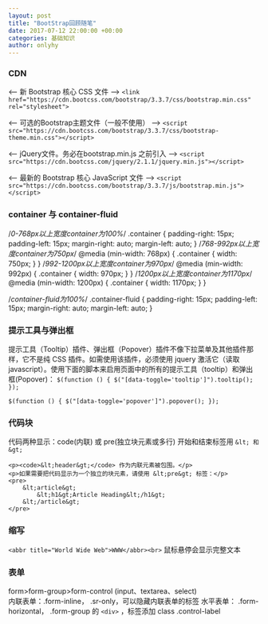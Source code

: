 ```yaml
---
layout: post
title: "BootStrap回顾随笔"
date: 2017-07-12 22:00:00 +00:00
categories: 基础知识
author: onlyhy
---
```

### CDN  
<-- 新 Bootstrap 核心 CSS 文件 -->
`<link href="https://cdn.bootcss.com/bootstrap/3.3.7/css/bootstrap.min.css" rel="stylesheet">`
 
<-- 可选的Bootstrap主题文件（一般不使用） -->
`<script src="https://cdn.bootcss.com/bootstrap/3.3.7/css/bootstrap-theme.min.css"></script>`
 
<-- jQuery文件。务必在bootstrap.min.js 之前引入 -->
`<script src="https://cdn.bootcss.com/jquery/2.1.1/jquery.min.js"></script>`
 
<-- 最新的 Bootstrap 核心 JavaScript 文件 -->
`<script src="https://cdn.bootcss.com/bootstrap/3.3.7/js/bootstrap.min.js"></script>`  



### container 与  container-fluid  

/*0-768px以上宽度container为100%*/
.container {
  padding-right: 15px;
  padding-left: 15px;
  margin-right: auto;
  margin-left: auto;
}
/*768-992px以上宽度container为750px*/
@media (min-width: 768px) {
  .container {
    width: 750px;
  }
}
/*992-1200px以上宽度container为970px*/
@media (min-width: 992px) {
  .container {
    width: 970px;
  }
}
/*1200px以上宽度container为1170px*/
@media (min-width: 1200px) {
  .container {
    width: 1170px;
  }
}

/*container-fluid为100%*/
.container-fluid {
  padding-right: 15px;
  padding-left: 15px;
  margin-right: auto;
  margin-left: auto;
}


### 提示工具与弹出框  
提示工具（Tooltip）插件、弹出框（Popover）插件不像下拉菜单及其他插件那样，它不是纯 CSS 插件。如需使用该插件，必须使用 jquery 激活它（读取 javascript）。使用下面的脚本来启用页面中的所有的提示工具（tooltip）和弹出框(Popover)：
`$(function () { $("[data-toggle='tooltip']").tooltip(); }); ` 

`$(function () { $("[data-toggle='popover']").popover(); });`  

### 代码块  
代码两种显示：code(内联) 或 pre(独立块元素或多行)  开始和结束标签用 ` &lt; 和 &gt; `  

    <p><code>&lt;header&gt;</code> 作为内联元素被包围。</p>
    <p>如果需要把代码显示为一个独立的块元素，请使用 &lt;pre&gt; 标签：</p>
    <pre>
        &lt;article&gt;
            &lt;h1&gt;Article Heading&lt;/h1&gt;
        &lt;/article&gt;
    </pre>  


### 缩写  
`<abbr title="World Wide Web">WWW</abbr><br>` 鼠标悬停会显示完整文本

### 表单  
form>form-group>form-control (input、textarea、select)  
内联表单：.form-inline， .sr-only，可以隐藏内联表单的标签
水平表单： .form-horizontal， .form-group 的 `<div>` ，标签添加 class .control-label